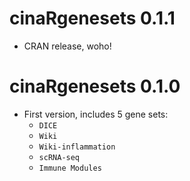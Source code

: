 # cinaRgenesets 0.1.1

- CRAN release, woho!

# cinaRgenesets 0.1.0

* First version, includes 5 gene sets:
    - `DICE`
    - `Wiki` 
    - `Wiki-inflammation`
    - `scRNA-seq` 
    - `Immune Modules`